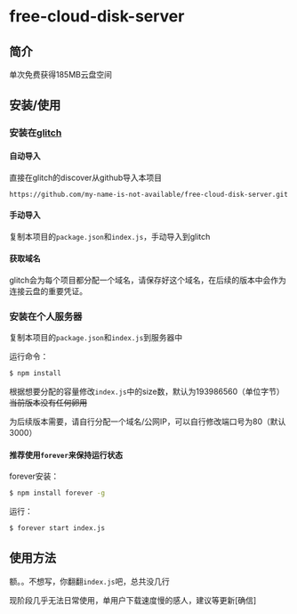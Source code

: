 # free-cloud-disk-server

## 简介

单次免费获得185MB云盘空间
## 安装/使用
### 安装在[glitch](https://glitch.com)
#### 自动导入
直接在glitch的discover从github导入本项目
```text
https://github.com/my-name-is-not-available/free-cloud-disk-server.git
```
#### 手动导入
复制本项目的`package.json`和`index.js`，手动导入到glitch
#### 获取域名
glitch会为每个项目都分配一个域名，请保存好这个域名，在后续的版本中会作为连接云盘的重要凭证。
### 安装在个人服务器
复制本项目的`package.json`和`index.js`到服务器中

运行命令：

```bash
$ npm install
```
根据想要分配的容量修改`index.js`中的size数，默认为193986560（单位字节）~~当前版本没有任何卵用~~

为后续版本需要，请自行分配一个域名/公网IP，可以自行修改端口号为80（默认3000）

#### 推荐使用`forever`来保持运行状态

forever安装：
```bash
$ npm install forever -g
```
运行：
```bash
$ forever start index.js
```
## 使用方法
额。。不想写，你翻翻`index.js`吧，总共没几行

现阶段几乎无法日常使用，单用户下载速度慢的感人，建议等更新[确信]
